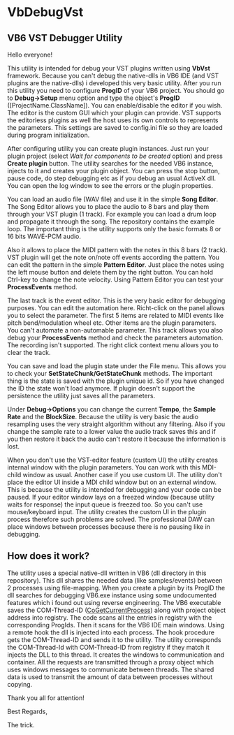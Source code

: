 # VbDebugVst
## VB6 VST Debugger Utility

Hello everyone!

This utility is intended for debug your VST plugins written using **VbVst** framework. 
Because you can't debug the native-dlls in VB6 IDE (and VST plugins are the native-dlls) i developed this very basic utility.
After you run this utility you need to configure **ProgID** of your VB6 project. 
You should go to **Debug->Setup** menu option and type the object's **ProgID** (\[ProjectName.ClassName\]). 
You can enable/disable the editor if you wish. The editor is the custom GUI which your plugin can provide. 
VST supports the editorless plugins as well the host uses its own controls to represents the parameters.
This settings are saved to config.ini file so they are loaded during program initialization.

After configuring utility you can create plugin instances. Just run your plugin project (select *Wait for components to be created* option) and press **Create plugin** button.
The utility searches for the needed VB6 instance, injects to it and creates your plugin object. 
You can press the stop button, pause code, do step debugging etc as if you debug an usual ActiveX dll. You can open the log window to see the errors or the plugin properties.

You can load an audio file (WAV file) and use it in the simple **Song Editor**. The Song Editor allows you to place the audio to 8 bars and play them through your VST plugin (1 track). 
For example you can load a drum loop and propagate it through the song. The repository contains the example loop. 
The important thing is the utility supports only the basic formats 8 or 16 bits WAVE-PCM audio.

Also it allows to place the MIDI pattern with the notes in this 8 bars (2 track). VST plugin will get the note on/note off events according the pattern. 
You can edit the pattern in the simple **Pattern Editor**. Just place the notes using the left mouse button and delete them by the right button. 
You can hold Ctrl-key to change the note velocity. Using Pattern Editor you can test your **ProcessEvents** method.

The last track is the event editor. This is the very basic editor for debugging purposes. You can edit the automation here. Richt-click on the panel allows you to select the parameter.
The first 5 items are related to MIDI events like pitch bend/modulation wheel etc. Other items are the plugin parameters. You can't automate a non-automable parameter.
This track allows you also debug your **ProcessEvents** method and check the parameters automation. The recording isn't supported. 
The right click context menu allows you to clear the track.

You can save and load the plugin state under the File menu. This allows you to check your **SetStateChunk/GetStateChunk** methods. 
The important thing is the state is saved with the plugin unique id. So if you have changed the ID the state won't load anymore. 
If plugin doesn't support the persistence the utility just saves all the parameters.

Under **Debug->Options** you can change the current **Tempo**, the **Sample Rate** and the **BlockSize**. 
Because the utility is very basic the audio resampling uses the very straight algorithm without any filtering. 
Also if you change the sample rate to a lower value the audio track saves this and if you then restore it back the audio can't restore it because the information is lost.

When you don't use the VST-editor feature (custom UI) the utility creates internal window with the plugin parameters. You can work with this MDI-child window as usual. 
Another case if you use custom UI. The utility don't place the editor UI inside a MDI child window but on an external window. 
This is because the utility is intended for debugging and your code can be paused. 
If your editor window lays on a freezed window (because utility waits for response) the input queue is freezed too. So you can't use mouse/keyboard input. 
The utility creates the custom UI in the plugin process therefore such problems are solved. 
The professional DAW can place windows between processes because there is no pausing like in debugging.

## How does it work?

The utility uses a special native-dll written in VB6 (dll directory in this repository). This dll shares the needed data (like samples/events) between 2 processes using file-mapping.
When you create a plugin by its ProgID the dll searches for debugging VB6.exe instance using some undocumented features which i found out using reverse engineering.
The VB6 executable saves the COM-Thread-ID ([CoGetCurrentProcess](https://docs.microsoft.com/en-us/windows/win32/api/combaseapi/nf-combaseapi-cogetcurrentprocess)) along with project object address into registry.
The code scans all the entries in registry with the corresponding ProgIds. Then it scans for the VB6 IDE main windows. Using a remote hook the dll is injected into each process.
The hook procedure gets the COM-Thread-ID and sends it to the utility. The utility corresponds the COM-Thread-Id with COM-Thread-ID from registry if they match it injects the DLL to this thread.
It creates the windows to communication and container. All the requests are transmitted through a proxy object which uses windows messages to communicate between threads.
The shared data is used to transmit the amount of data between processes without copying.

Thank you all for attention!

Best Regards,

The trick.
